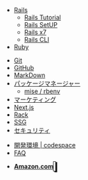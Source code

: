<!-- - [ホーム](/) -->
- [Rails](/rails/index.md)
  - [Rails Tutorial](/rails/rails-tutorial.md)
  - [Rails SetUP](/rails/setup.md)
  - [Rails x7](/rails/v7.md)
  - [Rails CLI](/rails/rails-cli.md)
- [Ruby](/ruby/index.md)
<!-- - ガイド
  - [基本編](guide.md)
  - [応用編](advanced.md) -->
- [Git](/git/index.md)
- [GitHub](/github/index.md)
- [MarkDown](/markdown.md)
- [パッケージマネージャー](/package-manager/index.md)
  - [mise / rbenv](/package-manager/memo.md)
- [マーケティング](/marketing/index.md)
- [Next.js](https://next-learn-ja.vercel.app/)
- [Rack](/rack/index.md)
- [SSG](/ssg/index.md)
- [セキュリティ](/security/index.md)
<!-- - [Tutorial links](https://www.learnenough.com/courses) -->
- [開発環境 | codespace](/development-env.md)
- [FAQ](faq.md)

<!-- _sidebar.md -->

- <a href="https://amzn.to/43SoHED"><strong>Amazon.com </strong><i class="fa-solid fa-cart-shopping" style="
    box-shadow: 3px 2px 1px;
    border: solid 1px;
    padding: 2px;"></i> </a>

<!-- - [コンポーネント](/components/index.md) -->
<!-- - <a href="/#/components/index">コンポーネント
<i class="fa-solid fa-cart-shopping" style="
    box-shadow: 3px 2px 1px;
    border: solid 1px;
    padding: 2px;"></i> </a> -->
